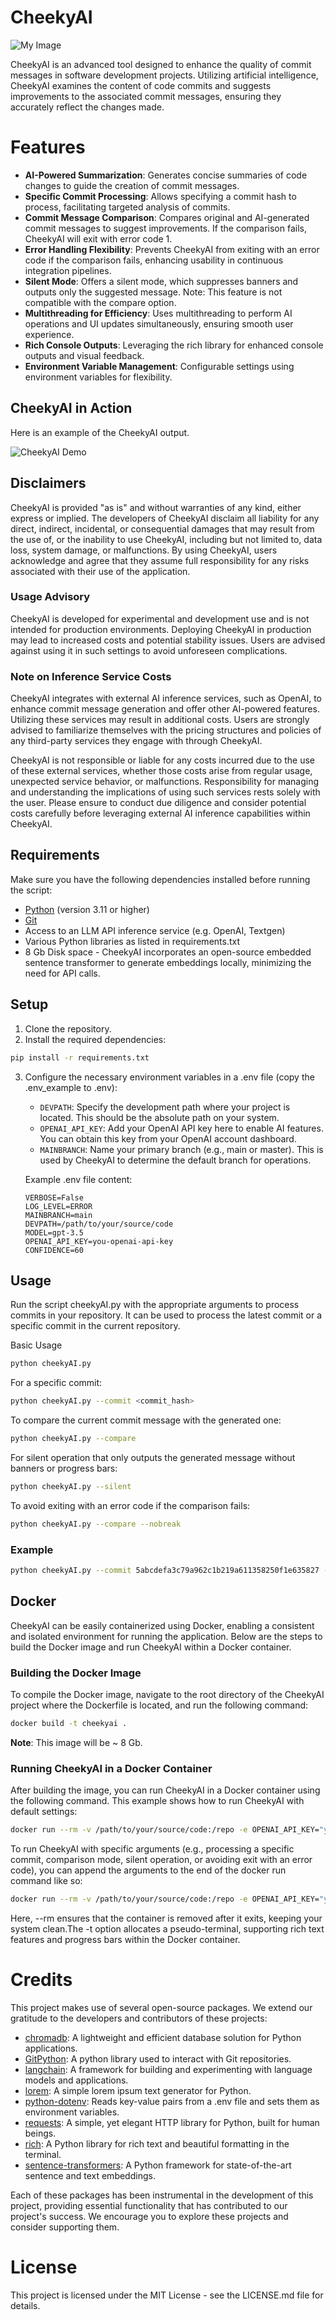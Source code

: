 # CheekyAI

![My Image](assets/cheekyAI_logo.png)

CheekyAI is an advanced tool designed to enhance the quality of commit messages in software development projects. Utilizing artificial intelligence, CheekyAI examines the content of code commits and suggests improvements to the associated commit messages, ensuring they accurately reflect the changes made.

# Features
* **AI-Powered Summarization**: Generates concise summaries of code changes to guide the creation of commit messages.
* **Specific Commit Processing**: Allows specifying a commit hash to process, facilitating targeted analysis of commits.
* **Commit Message Comparison**: Compares original and AI-generated commit messages to suggest improvements. If the comparison fails, CheekyAI will exit with error code 1.
* **Error Handling Flexibility**: Prevents CheekyAI from exiting with an error code if the comparison fails, enhancing usability in continuous integration pipelines.
* **Silent Mode**: Offers a silent mode, which suppresses banners and outputs only the suggested message. Note: This feature is not compatible with the compare option.
* **Multithreading for Efficiency**: Uses multithreading to perform AI operations and UI updates simultaneously, ensuring smooth user experience.
* **Rich Console Outputs**: Leveraging the rich library for enhanced console outputs and visual feedback.
* **Environment Variable Management**: Configurable settings using environment variables for flexibility.

## CheekyAI in Action
Here is an example of the CheekyAI output.

![CheekyAI Demo](assets/cheekyAI_docker.gif)

## Disclaimers
CheekyAI is provided "as is" and without warranties of any kind, either express or implied. The developers of CheekyAI disclaim all liability for any direct, indirect, incidental, or consequential damages that may result from the use of, or the inability to use CheekyAI, including but not limited to, data loss, system damage, or malfunctions. By using CheekyAI, users acknowledge and agree that they assume full responsibility for any risks associated with their use of the application.

### Usage Advisory
CheekyAI is developed for experimental and development use and is not intended for production environments. Deploying CheekyAI in production may lead to increased costs and potential stability issues. Users are advised against using it in such settings to avoid unforeseen complications.

### Note on Inference Service Costs
CheekyAI integrates with external AI inference services, such as OpenAI, to enhance commit message generation and offer other AI-powered features. Utilizing these services may result in additional costs. Users are strongly advised to familiarize themselves with the pricing structures and policies of any third-party services they engage with through CheekyAI.

CheekyAI is not responsible or liable for any costs incurred due to the use of these external services, whether those costs arise from regular usage, unexpected service behavior, or malfunctions. Responsibility for managing and understanding the implications of using such services rests solely with the user. Please ensure to conduct due diligence and consider potential costs carefully before leveraging external AI inference capabilities within CheekyAI.

## Requirements
Make sure you have the following dependencies installed before running the script:

- [Python](https://www.python.org/) (version 3.11 or higher)
- [Git](https://git-scm.com/)
- Access to an LLM API inference service (e.g. OpenAI, Textgen)
- Various Python libraries as listed in requirements.txt
- 8 Gb Disk space - CheekyAI incorporates an open-source embedded sentence transformer to generate embeddings locally, minimizing the need for API calls.


## Setup
1. Clone the repository.
2. Install the required dependencies:
```bash
pip install -r requirements.txt
```
3. Configure the necessary environment variables in a .env file (copy the .env_example to .env): 
   - `DEVPATH`: Specify the development path where your project is located. This should be the absolute path on your system.
   - `OPENAI_API_KEY`: Add your OpenAI API key here to enable AI features. You can obtain this key from your OpenAI account dashboard.
   - `MAINBRANCH`: Name your primary branch (e.g., main or master). This is used by CheekyAI to determine the default branch for operations.

   Example .env file content:
   ```env
   VERBOSE=False
   LOG_LEVEL=ERROR
   MAINBRANCH=main
   DEVPATH=/path/to/your/source/code
   MODEL=gpt-3.5
   OPENAI_API_KEY=you-openai-api-key
   CONFIDENCE=60
   ```


## Usage
Run the script cheekyAI.py with the appropriate arguments to process commits in your repository. It can be used to process the latest commit or a specific commit in the current repository.

Basic Usage
```bash
python cheekyAI.py
```

For a specific commit:
```bash
python cheekyAI.py --commit <commit_hash>
```

To compare the current commit message with the generated one:
```bash
python cheekyAI.py --compare
```

For silent operation that only outputs the generated message without banners or progress bars:
```bash
python cheekyAI.py --silent
```

To avoid exiting with an error code if the comparison fails:
```bash
python cheekyAI.py --compare --nobreak
```

### Example
```bash
python cheekyAI.py --commit 5abcdefa3c79a962c1b219a611358250f1e635827 --compare --nobreak
```

## Docker
CheekyAI can be easily containerized using Docker, enabling a consistent and isolated environment for running the application. Below are the steps to build the Docker image and run CheekyAI within a Docker container.

### Building the Docker Image
To compile the Docker image, navigate to the root directory of the CheekyAI project where the Dockerfile is located, and run the following command:

```bash
docker build -t cheekyai .
```
**Note**: This image will be ~ 8 Gb.

### Running CheekyAI in a Docker Container
After building the image, you can run CheekyAI in a Docker container using the following command. This example shows how to run CheekyAI with default settings:

```bash
docker run --rm -v /path/to/your/source/code:/repo -e OPENAI_API_KEY="yourOpenAIApiKey" -e MAINBRANCH=main -t cheekyai
```

To run CheekyAI with specific arguments (e.g., processing a specific commit, comparison mode, silent operation, or avoiding exit with an error code), you can append the arguments to the end of the docker run command like so:

```bash
docker run --rm -v /path/to/your/source/code:/repo -e OPENAI_API_KEY="yourOpenAIApiKey" -e MAINBRANCH=main -t cheekyai --compare --nobreak
```
Here, --rm ensures that the container is removed after it exits, keeping your system clean.The -t option allocates a pseudo-terminal, supporting rich text features and progress bars within the Docker container.

# Credits
This project makes use of several open-source packages. We extend our gratitude to the developers and contributors of these projects:

- [chromadb](https://pypi.org/project/chromadb/): A lightweight and efficient database solution for Python applications. 
- [GitPython](https://pypi.org/project/GitPython/): A python library used to interact with Git repositories.
- [langchain](https://pypi.org/project/langchain/): A framework for building and experimenting with language models and applications.
- [lorem](https://pypi.org/project/lorem/): A simple lorem ipsum text generator for Python.
- [python-dotenv](https://pypi.org/project/python-dotenv/): Reads key-value pairs from a .env file and sets them as environment variables.
- [requests](https://pypi.org/project/requests/): A simple, yet elegant HTTP library for Python, built for human beings.
- [rich](https://pypi.org/project/rich/): A Python library for rich text and beautiful formatting in the terminal.
- [sentence-transformers](https://pypi.org/project/sentence-transformers/): A Python framework for state-of-the-art sentence and text embeddings.

Each of these packages has been instrumental in the development of this project, providing essential functionality that has contributed to our project's success. We encourage you to explore these projects and consider supporting them.


# License

This project is licensed under the MIT License - see the LICENSE.md file for details.